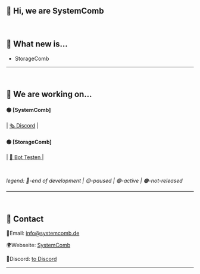 ## 👋 Hi, we are SystemComb
<br>

## 🎉 What new is...
- StorageComb


---
<br>

## 🔧 We are working on...
#### 🟢 [SystemComb]
| <a href="https://dc.systemcomb.de">🗞️ Discord</a> |


#### 🟢 [StorageComb]
| <a href="systemcomb.de/storagecomb/">📢 Bot Testen </a> |

<br>

*legend:*
*🔴-end of development | 🟡-paused | 🟢-active | 🟠-not-released* 

---
<br>

## 💌 Contact

📨Email: <a href="mailto:info@systemcomb.de">info@systemcomb.de</a>

🌍Webseite: <a href="https://systemcomb.de">SystemComb<a/>

📝Discord: <a href="https://dc.systemcomb.de">to Discord<a/>
  
---
<br>
  



